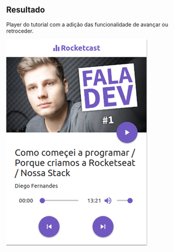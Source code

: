 ## Resultado

Player do tutorial com a adição das funcionalidade de avançar ou retroceder.

![Rocketcast](resultado.png)
